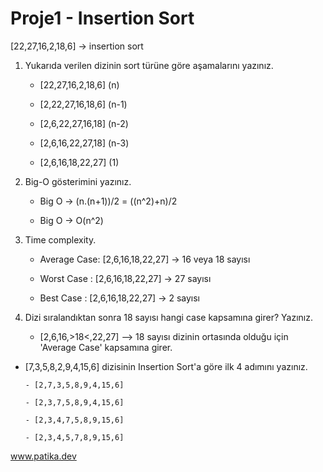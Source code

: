 # Proje1 - Insertion Sort

[22,27,16,2,18,6] -> insertion sort

1. Yukarıda verilen dizinin sort türüne göre aşamalarını yazınız.
   
      - [22,27,16,2,18,6] (n)
   
      - [2,22,27,16,18,6] (n-1)
   
      - [2,6,22,27,16,18] (n-2)
   
      - [2,6,16,22,27,18] (n-3)
   
      - [2,6,16,18,22,27] (1)
   
2. Big-O gösterimini yazınız.
   
      - Big O -> (n.(n+1))/2 = ((n^2)+n)/2
   
      - Big O -> O(n^2)
      
3. Time complexity.

      - Average Case: [2,6,16,18,22,27] -> 16 veya 18 sayısı
      
      - Worst Case  : [2,6,16,18,22,27] -> 27 sayısı
      
      - Best Case   : [2,6,16,18,22,27] -> 2 sayısı
      
4. Dizi sıralandıktan sonra 18 sayısı hangi case kapsamına girer? Yazınız.
     
      - [2,6,16,>18<,22,27] --> 18 sayısı dizinin ortasında olduğu için 'Average Case' kapsamına girer.
      
      
- [7,3,5,8,2,9,4,15,6] dizisinin Insertion Sort'a göre ilk 4 adımını yazınız.
      
      - [2,7,3,5,8,9,4,15,6]
      
      - [2,3,7,5,8,9,4,15,6]
      
      - [2,3,4,7,5,8,9,15,6]
      
      - [2,3,4,5,7,8,9,15,6]

www.patika.dev
        
   
   
   
   
